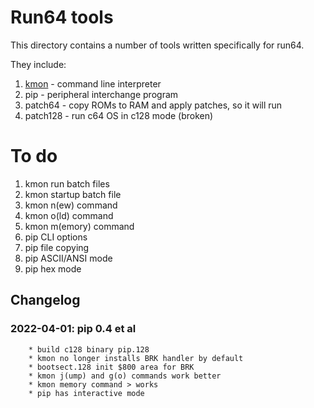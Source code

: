 # Run64 tools

This directory contains a number of tools written specifically for run64.

They include:

1. [kmon](../docs/kmon.md) - command line interpreter
1. pip - peripheral interchange program        
1. patch64 - copy ROMs to RAM and apply patches, so it will run
1. patch128 - run c64 OS in c128 mode (broken)

# To do
1. kmon run batch files
1. kmon startup batch file 
1. kmon n(ew) command
1. kmon o(ld) command
1. kmon m(emory) command
1. pip CLI options
1. pip file copying
1. pip ASCII/ANSI mode
1. pip hex mode

## Changelog

### 2022-04-01: pip 0.4 et al
        * build c128 binary pip.128
        * kmon no longer installs BRK handler by default
        * bootsect.128 init $800 area for BRK
        * kmon j(ump) and g(o) commands work better
        * kmon memory command > works
        * pip has interactive mode

